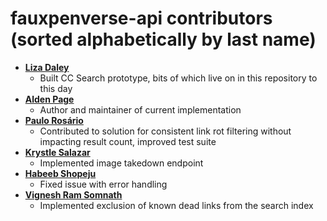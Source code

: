 # fauxpenverse-api contributors (sorted alphabetically by last name)

- **[Liza Daley](https://github.com/lizadaly)**
  - Built CC Search prototype, bits of which live on in this repository to this day
- **[Alden Page](https://github.com/aldenstpage)**
  - Author and maintainer of current implementation
- **[Paulo Rosário](https://github.com/paulofilip3)**
  - Contributed to solution for consistent link rot filtering without impacting result count, improved test suite
- **[Krystle Salazar](https://github.com/krysal)**
  - Implemented image takedown endpoint
- **[Habeeb Shopeju](https://github.com/HAKSOAT)**
  - Fixed issue with error handling
- **[Vignesh Ram Somnath](https://github.com/VIGS25)**
  - Implemented exclusion of known dead links from the search index
